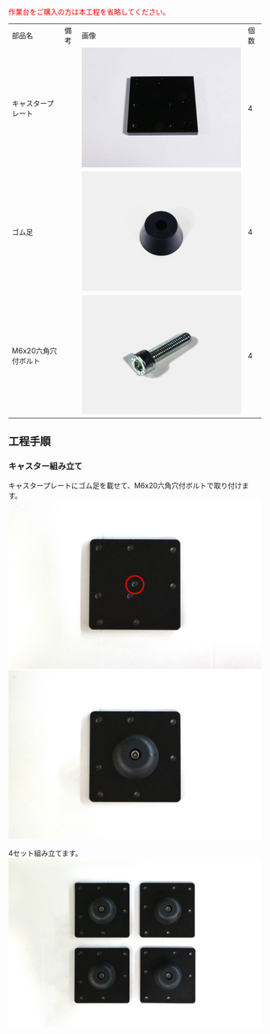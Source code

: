 <font color="Red">作業台をご購入の方は本工程を省略してください。</font>

<table class="packing-list">
    <tbody>
        <tr>
            <td>部品名</td>
            <td>備考</td>
            <td class="packing-img">画像</td>
            <td>個数</td>
        </tr>
        <tr>
            <td>キャスタープレート</td>
            <td></td>
            <td><img src="./images/packing/001.jpg" alt="キャスタープレート"/></td>
            <td>4</td>
        </tr>
        <tr>
            <td>ゴム足</td>
            <td></td>
            <td><img src="./images/packing/ゴム足.jpg" alt="ゴム足"></td>
            <td>4</td>
        </tr>
        <tr>
            <td>M6x20六角穴付ボルト</td>
            <td></td>
            <td><img src="./images/packing/212.jpg" alt="M6x8六角穴付ボルト"/></td>
            <td>4</td>
        </tr>
    </tbody>
</table>

## 工程手順

### キャスター組み立て
キャスタープレートにゴム足を載せて、M6x20六角穴付ボルトで取り付けます。
<img src="./images/012/01.jpg"/>
<img src="./images/012/02.jpg"/>

4セット組み立てます。
<img src="./images/012/04.jpg"/>
